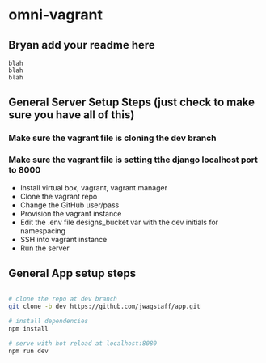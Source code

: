 # omni-vagrant

## Bryan add your readme here

```
blah
blah
blah
```

## General Server Setup Steps (just check to make sure you have all of this)

### Make sure the vagrant file is cloning the dev branch
### Make sure the vagrant file is setting tthe django localhost port to 8000

* Install virtual box, vagrant, vagrant manager
* Clone the vagrant repo
* Change the GitHub user/pass
* Provision the vagrant instance
* Edit the .env file designs_bucket var with the dev initials for namespacing 
* SSH into vagrant instance
* Run the server

## General App setup steps

```bash

# clone the repo at dev branch
git clone -b dev https://github.com/jwagstaff/app.git

# install dependencies
npm install

# serve with hot reload at localhost:8080
npm run dev

```

